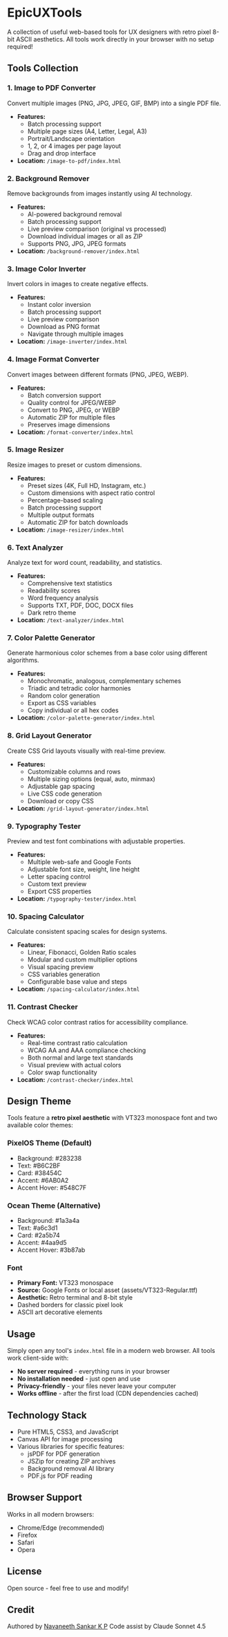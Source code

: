 # EpicUXTools

A collection of useful web-based tools for UX designers with retro pixel 8-bit ASCII aesthetics. All tools work directly in your browser with no setup required!

## Tools Collection

### 1. Image to PDF Converter
Convert multiple images (PNG, JPG, JPEG, GIF, BMP) into a single PDF file.
- **Features:**
  - Batch processing support
  - Multiple page sizes (A4, Letter, Legal, A3)
  - Portrait/Landscape orientation
  - 1, 2, or 4 images per page layout
  - Drag and drop interface
- **Location:** `/image-to-pdf/index.html`

### 2. Background Remover
Remove backgrounds from images instantly using AI technology.
- **Features:**
  - AI-powered background removal
  - Batch processing support
  - Live preview comparison (original vs processed)
  - Download individual images or all as ZIP
  - Supports PNG, JPG, JPEG formats
- **Location:** `/background-remover/index.html`

### 3. Image Color Inverter
Invert colors in images to create negative effects.
- **Features:**
  - Instant color inversion
  - Batch processing support
  - Live preview comparison
  - Download as PNG format
  - Navigate through multiple images
- **Location:** `/image-inverter/index.html`

### 4. Image Format Converter
Convert images between different formats (PNG, JPEG, WEBP).
- **Features:**
  - Batch conversion support
  - Quality control for JPEG/WEBP
  - Convert to PNG, JPEG, or WEBP
  - Automatic ZIP for multiple files
  - Preserves image dimensions
- **Location:** `/format-converter/index.html`

### 5. Image Resizer
Resize images to preset or custom dimensions.
- **Features:**
  - Preset sizes (4K, Full HD, Instagram, etc.)
  - Custom dimensions with aspect ratio control
  - Percentage-based scaling
  - Batch processing support
  - Multiple output formats
  - Automatic ZIP for batch downloads
- **Location:** `/image-resizer/index.html`

### 6. Text Analyzer
Analyze text for word count, readability, and statistics.
- **Features:**
  - Comprehensive text statistics
  - Readability scores
  - Word frequency analysis
  - Supports TXT, PDF, DOC, DOCX files
  - Dark retro theme
- **Location:** `/text-analyzer/index.html`

### 7. Color Palette Generator
Generate harmonious color schemes from a base color using different algorithms.
- **Features:**
  - Monochromatic, analogous, complementary schemes
  - Triadic and tetradic color harmonies
  - Random color generation
  - Export as CSS variables
  - Copy individual or all hex codes
- **Location:** `/color-palette-generator/index.html`

### 8. Grid Layout Generator
Create CSS Grid layouts visually with real-time preview.
- **Features:**
  - Customizable columns and rows
  - Multiple sizing options (equal, auto, minmax)
  - Adjustable gap spacing
  - Live CSS code generation
  - Download or copy CSS
- **Location:** `/grid-layout-generator/index.html`

### 9. Typography Tester
Preview and test font combinations with adjustable properties.
- **Features:**
  - Multiple web-safe and Google Fonts
  - Adjustable font size, weight, line height
  - Letter spacing control
  - Custom text preview
  - Export CSS properties
- **Location:** `/typography-tester/index.html`

### 10. Spacing Calculator
Calculate consistent spacing scales for design systems.
- **Features:**
  - Linear, Fibonacci, Golden Ratio scales
  - Modular and custom multiplier options
  - Visual spacing preview
  - CSS variables generation
  - Configurable base value and steps
- **Location:** `/spacing-calculator/index.html`

### 11. Contrast Checker
Check WCAG color contrast ratios for accessibility compliance.
- **Features:**
  - Real-time contrast ratio calculation
  - WCAG AA and AAA compliance checking
  - Both normal and large text standards
  - Visual preview with actual colors
  - Color swap functionality
- **Location:** `/contrast-checker/index.html`

## Design Theme

Tools feature a **retro pixel aesthetic** with VT323 monospace font and two available color themes:

### PixelOS Theme (Default)
- Background: #283238
- Text: #B6C2BF
- Card: #38454C
- Accent: #6AB0A2
- Accent Hover: #548C7F

### Ocean Theme (Alternative)
- Background: #1a3a4a
- Text: #a6c3d1
- Card: #2a5b74
- Accent: #4aa9d5
- Accent Hover: #3b87ab

### Font
- **Primary Font:** VT323 monospace
- **Source:** Google Fonts or local asset (assets/VT323-Regular.ttf)
- **Aesthetic:** Retro terminal and 8-bit style
- Dashed borders for classic pixel look
- ASCII art decorative elements

## Usage

Simply open any tool's `index.html` file in a modern web browser. All tools work client-side with:
- **No server required** - everything runs in your browser
- **No installation needed** - just open and use
- **Privacy-friendly** - your files never leave your computer
- **Works offline** - after the first load (CDN dependencies cached)

## Technology Stack

- Pure HTML5, CSS3, and JavaScript
- Canvas API for image processing
- Various libraries for specific features:
  - jsPDF for PDF generation
  - JSZip for creating ZIP archives
  - Background removal AI library
  - PDF.js for PDF reading

## Browser Support

Works in all modern browsers:
- Chrome/Edge (recommended)
- Firefox
- Safari
- Opera

## License

Open source - feel free to use and modify!

## Credit

Authored by [Navaneeth Sankar K P](https://www.linkedin.com/in/navaneeth-sankar-k-p)
Code assist by Claude Sonnet 4.5 
